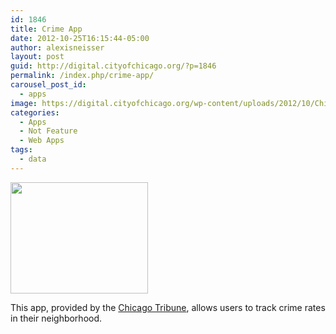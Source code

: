 ```yaml
---
id: 1846
title: Crime App
date: 2012-10-25T16:15:44-05:00
author: alexisneisser
layout: post
guid: http://digital.cityofchicago.org/?p=1846
permalink: /index.php/crime-app/
carousel_post_id:
  - apps
image: https://digital.cityofchicago.org/wp-content/uploads/2012/10/ChicagoTribCrime.jpg
categories:
  - Apps
  - Not Feature
  - Web Apps
tags:
  - data
---
```

<a href="http://crime.chicagotribune.com/chicago/" target="_blank"><img loading="lazy" class="alignnone size-full wp-image-1847" title="ChicagoTribCrime" src="http://digital.cityofchicago.org/wp-content/uploads/2012/10/ChicagoTribCrime.jpg" alt="" width="220" height="178" /></a>

This app, provided by the [Chicago Tribune](www.chicagotribune.com), allows users to track crime rates in their neighborhood.